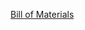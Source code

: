[Bill of Materials](https://docs.google.com/spreadsheets/d/12LoKV3FAbf4hfWeB7zsqfaazoJ8oWiLxr8qu5_F6xMY/edit?usp=sharing)